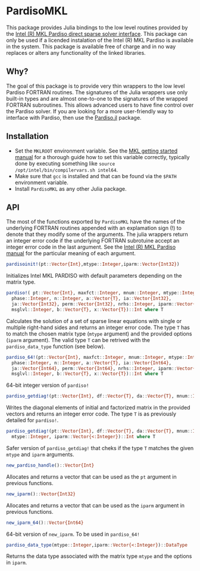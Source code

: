 # PardisoMKL

This package provides Julia bindings to the low level routines provided by the [Intel (R) MKL Pardiso direct sparse solver interface](https://software.intel.com/en-us/mkl-developer-reference-fortran-intel-mkl-pardiso-parallel-direct-sparse-solver-interface). This package can only be used if a licended instalation of the Intel (R) MKL Pardiso is available in the system.  This package is available free of charge and in no way replaces or alters any functionality of the linked libraries.

## Why?

The goal of this package is to provide very thin wrappers to the low level Pardiso FORTRAN routines. The signatures of the Julia wrappers use only built-in types and are almost one-to-one to the signatures of the wrapped FORTRAN subroutines. This allows advanced users to have fine control over the Pardiso solver. If you are looking for a more user-friendly way to interface with Pardiso, then use the [Pardiso.jl](https://github.com/JuliaSparse/Pardiso.jl) package.

## Installation

* Set the `MKLROOT` environment variable. See the [MKL getting started manual](https://software.intel.com/en-us/articles/intel-mkl-103-getting-started) for a thorough guide how to set this variable correctly, typically done by executing something like `source /opt/intel/bin/compilervars.sh intel64`.
* Make sure that `gcc` is installed and that can be found via the `$PATH` environment variable.
* Install `PardisoMKL` as any other Julia package.

## API

The most of the functions exported by `PardisoMKL` have the names of the underlying FORTRAN routines appended with an explamation sign (!) to denote that they modify some of the arguments. The julia wrappers return an integer error code if the underlying FORTRAN subrotuine accept an integer error code in the last argument. See the [Intel (R) MKL Pardiso manual](https://software.intel.com/en-us/mkl-developer-reference-fortran-intel-mkl-pardiso-parallel-direct-sparse-solver-interface) for the particular meaning of each argument.


```julia
pardisoinit!(pt::Vector{Int},mtype::Integer,iparm::Vector{Int32})
```
Initializes Intel MKL PARDISO with default parameters depending on the matrix type.

```julia
pardiso!( pt::Vector{Int}, maxfct::Integer, mnum::Integer, mtype::Integer,
  phase::Integer, n::Integer, a::Vector{T}, ia::Vector{Int32},
  ja::Vector{Int32}, perm::Vector{Int32}, nrhs::Integer, iparm::Vector{Int32},
  msglvl::Integer, b::Vector{T}, x::Vector{T})::Int where T
```
Calculates the solution of a set of sparse linear equations with single or multiple right-hand sides and returns an integer error code. The type `T` has to match the chosen matrix type (`mtype` argument) and the provided options (`iparm` argument). The valid type `T` can be retrived with the `pardiso_data_type` function (see below).


```julia
pardiso_64!(pt::Vector{Int}, maxfct::Integer, mnum::Integer, mtype::Integer,
  phase::Integer, n::Integer, a::Vector{T}, ia::Vector{Int64},
  ja::Vector{Int64}, perm::Vector{Int64}, nrhs::Integer, iparm::Vector{Int64},
  msglvl::Integer, b::Vector{T}, x::Vector{T})::Int where T
```
64-bit integer version of `pardiso!`


```julia
pardiso_getdiag!(pt::Vector{Int}, df::Vector{T}, da::Vector{T}, mnum::Integer)::Int where T
```
Writes the diagonal elements of initial and factorized matrix in the provided vectors and returns an integer error code. The type `T` is as previously detailed for `pardiso!`.


```julia
pardiso_getdiag!(pt::Vector{Int}, df::Vector{T}, da::Vector{T}, mnum::Integer,
  mtype::Integer, iparm::Vector{<:Integer})::Int where T
```
Safer version of `pardiso_getdiag!` that cheks if the type `T` matches the given `mtype` and `iparm` arguments.

```julia
new_pardiso_handle()::Vector{Int}
```
Allocates and returns a vector that can be used as the `pt` argument in previous functions.

```julia
new_iparm()::Vector{Int32}
```
Allocates and returns a vector that can be used as the `iparm` argument in previous functions.


```julia
new_iparm_64()::Vector{Int64}
```
64-bit version of `new_iparm`. To be used in `pardiso_64!`

```julia
pardiso_data_type(mtype::Integer,iparm::Vector{<:Integer})::DataType
```
Returns the data type associated with the  matrix type `mtype` and the options in `iparm`.

